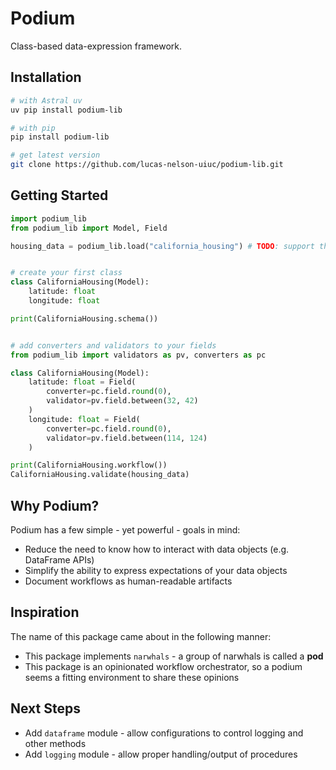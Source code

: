# Podium

Class-based data-expression framework.

## Installation

```bash
# with Astral uv
uv pip install podium-lib

# with pip
pip install podium-lib

# get latest version
git clone https://github.com/lucas-nelson-uiuc/podium-lib.git
```

## Getting Started

```python
import podium_lib
from podium_lib import Model, Field

housing_data = podium_lib.load("california_housing") # TODO: support this method


# create your first class
class CaliforniaHousing(Model):
    latitude: float
    longitude: float

print(CaliforniaHousing.schema())


# add converters and validators to your fields
from podium_lib import validators as pv, converters as pc

class CaliforniaHousing(Model):
    latitude: float = Field(
        converter=pc.field.round(0),
        validator=pv.field.between(32, 42)
    )
    longitude: float = Field(
        converter=pc.field.round(0),
        validator=pv.field.between(114, 124)
    )

print(CaliforniaHousing.workflow())
CaliforniaHousing.validate(housing_data)
```

## Why Podium?

Podium has a few simple - yet powerful - goals in mind:
- Reduce the need to know how to interact with data objects (e.g. DataFrame APIs)
- Simplify the ability to express expectations of your data objects
- Document workflows as human-readable artifacts

## Inspiration

The name of this package came about in the following manner:
- This package implements `narwhals` - a group of narwhals is called a **pod**
- This package is an opinionated workflow orchestrator, so a podium seems a
fitting environment to share these opinions

## Next Steps

- Add `dataframe` module - allow configurations to control logging and other methods
- Add `logging` module - allow proper handling/output of procedures
